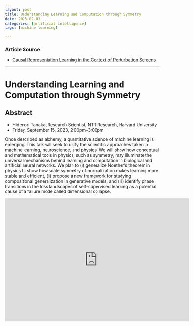 ```yaml
---
layout: post
title: Understanding Learning and Computation through Symmetry
date: 2025-02-03
categories: [artificial intelligence]
tags: [machine learning]

---
```


### Article Source


* [Causal Representation Learning in the Context of Perturbation Screens](https://www.youtube.com/watch?v=83uzaYXwzAM)

---


# Understanding Learning and Computation through Symmetry

## Abstract

* Hidenori Tanaka, Research Scientist, NTT Research, Harvard University
* Friday, September 15, 2023, 2:00pm–3:00pm

Once described as alchemy, a quantitative science of machine learning is emerging. This talk will seek to unify the scientific approaches taken in machine learning, neuroscience, and physics. We will show how conceptual and mathematical tools in physics, such as symmetry, may illuminate the universal mechanisms behind learning and computation in biological and artificial neural networks. We plan to (i) generalize Noether’s theorem in physics to show how scale symmetry of normalization makes learning more stable and efficient, (ii) propose a new framework for studying compositional generalization in generative models, and (iii) identify phase transitions in the loss landscapes of self-supervised learning as a potential cause of a failure mode called dimensional collapse.

<iframe width="600" height="400" src="https://www.youtube.com/embed/83uzaYXwzAM?si=a5Na1idf956UB552" title="YouTube video player" frameborder="0" allow="accelerometer; autoplay; clipboard-write; encrypted-media; gyroscope; picture-in-picture; web-share" referrerpolicy="strict-origin-when-cross-origin" allowfullscreen></iframe>


